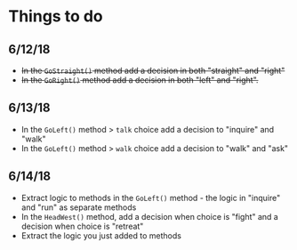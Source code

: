 # Things to do
## 6/12/18
- ~~In the `GoStraight()` method add a decision in both "straight" and "right"~~
- ~~In the `GoRight()` method add a decision in both "left" and "right".~~

## 6/13/18 
- In the `GoLeft()` method  > `talk` choice add a decision to "inquire" and "walk"
- In the `GoLeft()` method  > `walk` choice add a decision to "walk" and "ask"

## 6/14/18
- Extract logic to methods in the `GoLeft()` method - the logic in "inquire" and "run" as separate methods
- In the `HeadWest()` method, add a decision when choice is "fight" and a decision when choice is "retreat"
- Extract the logic you just added to methods
